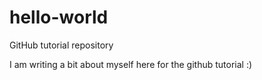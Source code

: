 # hello-world
GitHub tutorial repository 

I am writing a bit about myself here for the github tutorial :)
